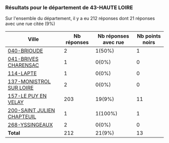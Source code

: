 ### Résultats pour le département de 43-HAUTE LOIRE

Sur l'ensemble du département, il y a eu 212 réponses dont 21 réponses avec une rue citée (9%)

| Ville | Nb réponses | Nb réponses avec rue | Nb points noirs |
|-------------|-------------|----------------------|-----------------|
|<a href='040-BRIOUDE.md'>040-BRIOUDE</a>|2|1(50%)|1|
|<a href='041-BRIVES CHARENSAC.md'>041-BRIVES CHARENSAC</a>|1|0(0%)|0|
|<a href='114-LAPTE.md'>114-LAPTE</a>|1|0(0%)|0|
|<a href='137-MONISTROL SUR LOIRE.md'>137-MONISTROL SUR LOIRE</a>|2|0(0%)|0|
|<a href='157-LE PUY EN VELAY.md'>157-LE PUY EN VELAY</a>|203|19(9%)|11|
|<a href='200-SAINT JULIEN CHAPTEUIL.md'>200-SAINT JULIEN CHAPTEUIL</a>|1|1(100%)|1|
|<a href='268-YSSINGEAUX.md'>268-YSSINGEAUX</a>|2|0(0%)|0|
| **Total** |212|21(9%)|13|
